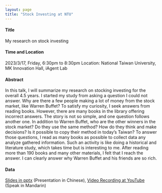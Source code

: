 ```yaml
---
layout: page
title: "Stock Investing at NTU"
---
```


#### Title
My research on stock investing

#### Time and Location
2023/3/17, Friday, 6:30pm to 8:30pm Location: National Taiwan University, MK Innovation Hall, iAgent Lab

#### Abstract
In this talk, I will summarize my research on stocking investing for the overall 4.5 years. I started my study from asking a question I could not answer. Why are there a few people making a lot of money from the stock market, like Warren Buffet? To satisfy my curiosity, I seek answers from reading books. However, there are many books in the library offering incorrect answers. The story is not so simple, and one question follows another one. In addition to Warren Buffet, who are the other winners in the stock market? Do they use the same method? How do they think and make decisions? Is it possible to copy their method in today’s Taiwan? To answer those questions, I read as many books as possible to collect data any analyze gathered information. Such an activity is like doing a historical and literature study, which takes time but is interesting to me. After reading more than 190 books and many other materials, I felt that I reach the answer. I can clearly answer why Warren Buffet and his friends are so rich.

#### Data
[Slides in pptx](https://www.dropbox.com/scl/fi/x5q114w2qzrbu6cj0kj2o/20230317.pptx?rlkey=azd9lrta1uuyxk9f0zhgpx8u4&dl=0) (Presentation in Chinese), [Video Recording at YouTube](https://youtu.be/jCgbZQX9jmI) (Speak in Mandarin)